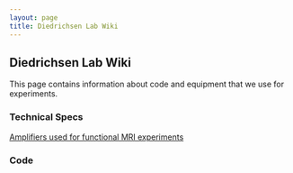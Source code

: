 ```yaml
---
layout: page 
title: Diedrichsen Lab Wiki
---
```


## Diedrichsen Lab Wiki

This page contains information about code and equipment that we use for experiments.

### Technical Specs
[Amplifiers used for functional MRI experiments](/docs/technicalspecs)

### Code





